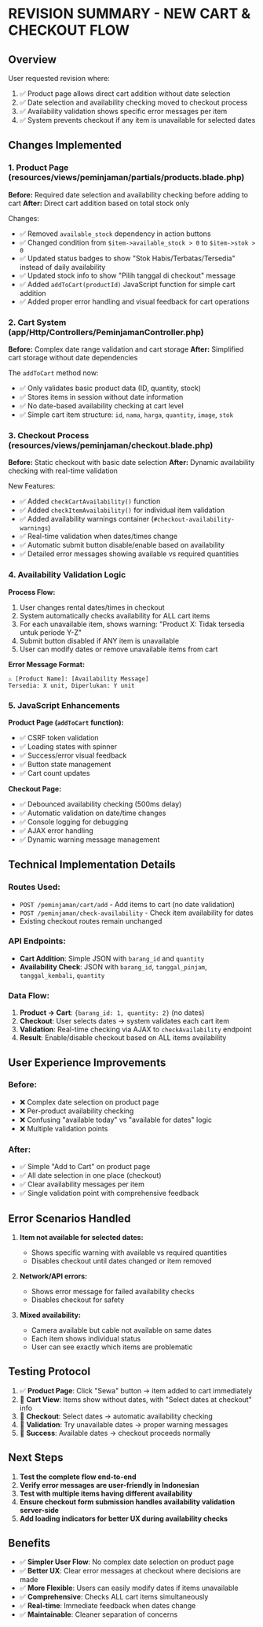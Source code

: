 # REVISION SUMMARY - NEW CART & CHECKOUT FLOW

## Overview

User requested revision where:

1. ✅ Product page allows direct cart addition without date selection
2. ✅ Date selection and availability checking moved to checkout process
3. ✅ Availability validation shows specific error messages per item
4. ✅ System prevents checkout if any item is unavailable for selected dates

## Changes Implemented

### 1. Product Page (resources/views/peminjaman/partials/products.blade.php)

**Before:** Required date selection and availability checking before adding to cart
**After:** Direct cart addition based on total stock only

Changes:

-   ✅ Removed `available_stock` dependency in action buttons
-   ✅ Changed condition from `$item->available_stock > 0` to `$item->stok > 0`
-   ✅ Updated status badges to show "Stok Habis/Terbatas/Tersedia" instead of daily availability
-   ✅ Updated stock info to show "Pilih tanggal di checkout" message
-   ✅ Added `addToCart(productId)` JavaScript function for simple cart addition
-   ✅ Added proper error handling and visual feedback for cart operations

### 2. Cart System (app/Http/Controllers/PeminjamanController.php)

**Before:** Complex date range validation and cart storage
**After:** Simplified cart storage without date dependencies

The `addToCart` method now:

-   ✅ Only validates basic product data (ID, quantity, stock)
-   ✅ Stores items in session without date information
-   ✅ No date-based availability checking at cart level
-   ✅ Simple cart item structure: `id`, `nama`, `harga`, `quantity`, `image`, `stok`

### 3. Checkout Process (resources/views/peminjaman/checkout.blade.php)

**Before:** Static checkout with basic date selection
**After:** Dynamic availability checking with real-time validation

New Features:

-   ✅ Added `checkCartAvailability()` function
-   ✅ Added `checkItemAvailability()` for individual item validation
-   ✅ Added availability warnings container (`#checkout-availability-warnings`)
-   ✅ Real-time validation when dates/times change
-   ✅ Automatic submit button disable/enable based on availability
-   ✅ Detailed error messages showing available vs required quantities

### 4. Availability Validation Logic

**Process Flow:**

1. User changes rental dates/times in checkout
2. System automatically checks availability for ALL cart items
3. For each unavailable item, shows warning: "Product X: Tidak tersedia untuk periode Y-Z"
4. Submit button disabled if ANY item is unavailable
5. User can modify dates or remove unavailable items from cart

**Error Message Format:**

```
⚠️ [Product Name]: [Availability Message]
Tersedia: X unit, Diperlukan: Y unit
```

### 5. JavaScript Enhancements

**Product Page (`addToCart` function):**

-   ✅ CSRF token validation
-   ✅ Loading states with spinner
-   ✅ Success/error visual feedback
-   ✅ Button state management
-   ✅ Cart count updates

**Checkout Page:**

-   ✅ Debounced availability checking (500ms delay)
-   ✅ Automatic validation on date/time changes
-   ✅ Console logging for debugging
-   ✅ AJAX error handling
-   ✅ Dynamic warning message management

## Technical Implementation Details

### Routes Used:

-   `POST /peminjaman/cart/add` - Add items to cart (no date validation)
-   `POST /peminjaman/check-availability` - Check item availability for dates
-   Existing checkout routes remain unchanged

### API Endpoints:

-   **Cart Addition**: Simple JSON with `barang_id` and `quantity`
-   **Availability Check**: JSON with `barang_id`, `tanggal_pinjam`, `tanggal_kembali`, `quantity`

### Data Flow:

1. **Product → Cart**: `{barang_id: 1, quantity: 2}` (no dates)
2. **Checkout**: User selects dates → system validates each cart item
3. **Validation**: Real-time checking via AJAX to `checkAvailability` endpoint
4. **Result**: Enable/disable checkout based on ALL items availability

## User Experience Improvements

### Before:

-   ❌ Complex date selection on product page
-   ❌ Per-product availability checking
-   ❌ Confusing "available today" vs "available for dates" logic
-   ❌ Multiple validation points

### After:

-   ✅ Simple "Add to Cart" on product page
-   ✅ All date selection in one place (checkout)
-   ✅ Clear availability messages per item
-   ✅ Single validation point with comprehensive feedback

## Error Scenarios Handled

1. **Item not available for selected dates:**

    - Shows specific warning with available vs required quantities
    - Disables checkout until dates changed or item removed

2. **Network/API errors:**

    - Shows error message for failed availability checks
    - Disables checkout for safety

3. **Mixed availability:**
    - Camera available but cable not available on same dates
    - Each item shows individual status
    - User can see exactly which items are problematic

## Testing Protocol

1. ✅ **Product Page**: Click "Sewa" button → item added to cart immediately
2. 🔄 **Cart View**: Items show without dates, with "Select dates at checkout" info
3. 🔄 **Checkout**: Select dates → automatic availability checking
4. 🔄 **Validation**: Try unavailable dates → proper warning messages
5. 🔄 **Success**: Available dates → checkout proceeds normally

## Next Steps

1. **Test the complete flow end-to-end**
2. **Verify error messages are user-friendly in Indonesian**
3. **Test with multiple items having different availability**
4. **Ensure checkout form submission handles availability validation server-side**
5. **Add loading indicators for better UX during availability checks**

## Benefits

-   ✅ **Simpler User Flow**: No complex date selection on product page
-   ✅ **Better UX**: Clear error messages at checkout where decisions are made
-   ✅ **More Flexible**: Users can easily modify dates if items unavailable
-   ✅ **Comprehensive**: Checks ALL cart items simultaneously
-   ✅ **Real-time**: Immediate feedback when dates change
-   ✅ **Maintainable**: Cleaner separation of concerns
